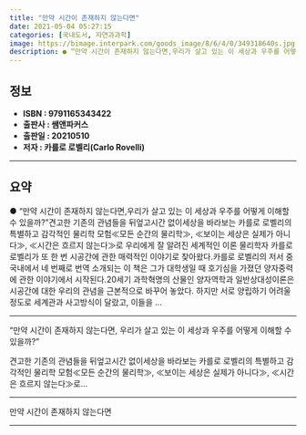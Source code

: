 ```yaml
---
title: "만약 시간이 존재하지 않는다면"
date: 2021-05-04 05:27:15
categories: [국내도서, 자연과과학]
image: https://bimage.interpark.com/goods_image/8/6/4/0/349318640s.jpg
description: ● “만약 시간이 존재하지 않는다면,우리가 살고 있는 이 세상과 우주를 어떻게 이해할 수 있을까?”견고한 기존의 관념들을 뒤엎고시간 없이세상을 바라보는 카를로 로벨리의 특별하고 감각적인 물리학 모험≪모든 순간의 물리학≫, ≪보이는 세상은 실제가 아니다≫, ≪시간은 흐르지 않는다≫로 우
---
```


## **정보**

- **ISBN : 9791165343422**
- **출판사 : 쌤앤파커스**
- **출판일 : 20210510**
- **저자 : 카를로 로벨리(Carlo Rovelli)**

------



## **요약**

●  “만약 시간이 존재하지 않는다면,우리가 살고 있는 이 세상과 우주를 어떻게 이해할 수 있을까?”견고한 기존의 관념들을 뒤엎고시간 없이세상을 바라보는 카를로 로벨리의 특별하고 감각적인 물리학 모험≪모든 순간의 물리학≫, ≪보이는 세상은 실제가 아니다≫, ≪시간은 흐르지 않는다≫로 우리에게 잘 알려진 세계적인 이론 물리학자 카를로 로벨리가 또 한 번 시공간에 관한 매력적인 이야기로 찾아왔다.카를로 로벨리의 저서 중 국내에서 네 번째로 번역 소개되는 이 책은 그가 대학생일 때 호기심을 가졌던 양자중력에 관한 이야기에서 시작된다.20세기 과학혁명의 산물인 양자역학과 일반상대성이론은 시공간에 대한 우리의 관념을 근본적으로 바꾸어 놓았다. 하지만 서로 양립하기 어려울 정도로 세계관과 사고방식이 달랐고, 이들을 ...

------

“만약 시간이 존재하지 않는다면,
우리가 살고 있는 이 세상과 우주를 어떻게 이해할 수 있을까?”

견고한 기존의 관념들을 뒤엎고시간 없이세상을 바라보는 
카를로 로벨리의 특별하고 감각적인 물리학 모험≪모든 순간의 물리학≫, ≪보이는 세상은 실제가 아니다≫, ≪시간은 흐르지 않는다≫로... 

------


만약 시간이 존재하지 않는다면 

------


